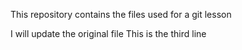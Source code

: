 This repository contains the files used for a git lesson

I will update the original file
This is the third line


